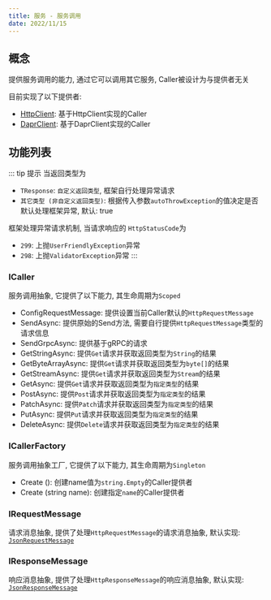 ```yaml
---
title: 服务 - 服务调用
date: 2022/11/15
---
```


## 概念

提供服务调用的能力, 通过它可以调用其它服务, Caller被设计为与提供者无关

目前实现了以下提供者:

* [HttpClient](./caller-httpclient): 基于HttpClient实现的Caller
* [DaprClient](./caller-daprclient): 基于DaprClient实现的Caller

## 功能列表

::: tip 提示
当返回类型为
* `TResponse`: `自定义返回类型`, 框架自行处理异常请求
* `其它类型 (非自定义返回类型)`: 根据传入参数`autoThrowException`的值决定是否默认处理框架异常, 默认: true

框架处理异常请求机制, 当请求响应的 `HttpStatusCode`为
* `299`: 上抛`UserFriendlyException`异常
* `298`: 上抛`ValidatorException`异常
:::

### ICaller

服务调用抽象, 它提供了以下能力, 其生命周期为`Scoped`

* ConfigRequestMessage: 提供设置当前Caller默认的`HttpRequestMessage`
* SendAsync: 提供原始的Send方法, 需要自行提供`HttpRequestMessage`类型的请求信息
* SendGrpcAsync: 提供基于gRPC的请求
* GetStringAsync: 提供`Get`请求并获取返回类型为`String`的结果
* GetByteArrayAsync: 提供`Get`请求并获取返回类型为`byte[]`的结果
* GetStreamAsync: 提供`Get`请求并获取返回类型为`Stream`的结果
* GetAsync: 提供`Get`请求并获取返回类型为`指定类型`的结果
* PostAsync: 提供`Post`请求并获取返回类型为`指定类型`的结果
* PatchAsync: 提供`Patch`请求并获取返回类型为`指定类型`的结果
* PutAsync: 提供`Put`请求并获取返回类型为`指定类型`的结果
* DeleteAsync: 提供`Delete`请求并获取返回类型为`指定类型`的结果

### ICallerFactory

服务调用抽象工厂, 它提供了以下能力, 其生命周期为`Singleton`

* Create (): 创建name值为`string.Empty`的Caller提供者
* Create (string name): 创建指定`name`的Caller提供者

### IRequestMessage

请求消息抽象, 提供了处理`HttpRequestMessage`的请求消息抽象, 默认实现: [`JsonRequestMessage`](https://github.com/masastack/MASA.Framework/blob/0.7.0/src/Contrib/Service/Caller/Masa.Contrib.Service.Caller/JsonRequestMessage.cs)

### IResponseMessage

响应消息抽象, 提供了处理`HttpResponseMessage`的响应消息抽象, 默认实现: [`JsonResponseMessage`](https://github.com/masastack/MASA.Framework/blob/0.7.0/src/Contrib/Service/Caller/Masa.Contrib.Service.Caller/JsonResponseMessage.cs)